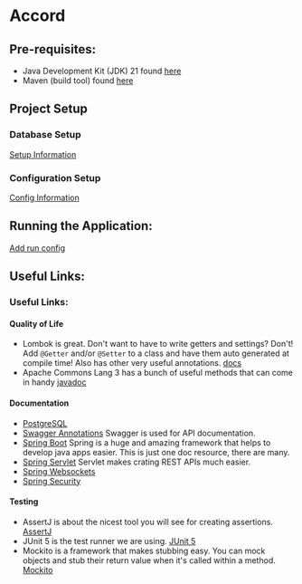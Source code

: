 # Accord


## Pre-requisites:
- Java Development Kit (JDK) 21 found [here](https://adoptium.net/temurin/releases/?os=windows)
- Maven (build tool) found [here](https://maven.apache.org/download.cgi)

## Project Setup
### Database Setup
[Setup Information](docs/postgresql-setup.md)
### Configuration Setup
[Config Information](docs/config-setup.md)

## Running the Application:
[Add run config](docs/run-config.md)


## Useful Links:
### Useful Links:
#### Quality of Life
- Lombok is great. Don't want to have to write getters and settings? Don't! Add `@Getter` and/or `@Setter` to a class and have them auto generated at compile time! Also has other very useful annotations. [docs](https://projectlombok.org/features/)
- Apache Commons Lang 3 has a bunch of useful methods that can come in handy [javadoc](https://javadoc.io/doc/org.apache.commons/commons-lang3/3.10/overview-summary.html)
#### Documentation
- [PostgreSQL](https://www.postgresql.org/docs/16/index.html)
- [Swagger Annotations](https://github.com/swagger-api/swagger-core/wiki/Swagger-2.X---Annotations) Swagger is used for API documentation.
- [Spring Boot](https://docs.spring.io/spring-boot/index.html) Spring is a huge and amazing framework that helps to develop java apps easier. This is just one doc resource, there are many.
- [Spring Servlet](https://docs.spring.io/spring-boot/reference/web/servlet.html) Servlet makes crating REST APIs much easier.
- [Spring Websockets](https://www.baeldung.com/websockets-spring)
- [Spring Security](https://docs.spring.io/spring-security/reference/servlet/index.html)
#### Testing
- AssertJ is about the nicest tool you will see for creating assertions. [AssertJ](https://assertj.github.io/doc/)
- JUnit 5 is the test runner we are using. [JUnit 5](https://junit.org/junit5/docs/current/user-guide/)
- Mockito is a framework that makes stubbing easy. You can mock objects and stub their return value when it's called within a method. [Mockito](https://site.mockito.org/)